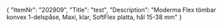 {
  "ItemNr": "202909",
  "Title": "test",
  "Description": "Moderma Flex tömbar konvex 1-delspåse, Maxi, klar, SoftFlex platta, hål 15-38 mm"
}